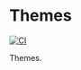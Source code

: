 # Themes

[![CI](https://github.com/command-line-interface-pages/themes/actions/workflows/ci.yaml/badge.svg)](https://github.com/command-line-interface-pages/themes/actions/workflows/ci.yaml)

Themes.
